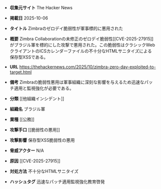 - **収集元サイト**
The Hacker News

- **掲載日**
2025-10-06

- **タイトル**
Zimbraのゼロデイ脆弱性が軍事標的に悪用された

- **概要**
Zimbra Collaborationの未修正のゼロデイ脆弱性[[CVE-2025-27915]]がブラジル軍を標的にした攻撃で悪用された。この脆弱性はクラシックWebクライアントのICSカレンダーファイルの不十分なHTMLサニタイズによる保存型XSSである。

- **URL**
https://thehackernews.com/2025/10/zimbra-zero-day-exploited-to-target.html

- **備考**
Zimbraの脆弱性悪用は軍事組織に深刻な影響を与えるため迅速なパッチ適用と監視強化が必要である。

- **分類**
[[他組織インシデント]]

- **組織名**
ブラジル軍

- **業種**
[[公務]]

- **攻撃手口**
[[脆弱性の悪用]]

- **攻撃影響**
保存型XSS脆弱性の悪用

- **脅威アクター**
N/A

- **原因**
[[CVE-2025-27915]]

- **対処方法**
不十分なHTMLサニタイズ

- **ハッシュタグ**
迅速なパッチ適用監視強化教育啓発
